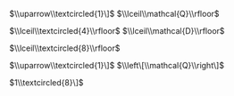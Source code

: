 $\\uparrow\\textcircled{1}\]$ $\\lceil\\mathcal{Q}\\rfloor$

$\\lceil\\textcircled{4}\\rfloor$ $\\lceil\\mathcal{D}\\rfloor$

$\\lceil\\textcircled{8}\\rfloor$

$\\uparrow\\textcircled{1}\]$ $\\left\[\\mathcal{Q}\\right\]$

$1\\textcircled{8}\]$